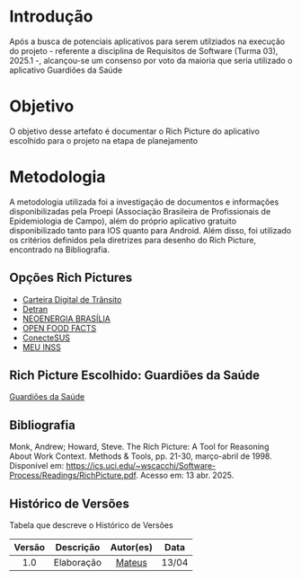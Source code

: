 # Introdução
Após a busca de potenciais aplicativos para serem utilziados na execução do projeto - referente a disciplina de Requisitos de Software (Turma 03), 2025.1 -, alcançou-se um consenso por voto da maioria que seria utilizado o aplicativo Guardiões da Saúde

# Objetivo
O objetivo desse artefato é documentar o Rich Picture do aplicativo escolhido para o projeto na etapa de planejamento

# Metodologia
A metodologia utilizada foi a investigação de documentos e informações disponibilizadas pela Proepi (Associação Brasileira de Profissionais de Epidemiologia de Campo), além do próprio aplicativo gratuito disponibilizado tanto para IOS quanto para Android. Além disso, foi utilizado os critérios definidos pela diretrizes para desenho do Rich Picture, encontrado na Bibliografia.

## Opções Rich Pictures
- [Carteira Digital de Trânsito](/assets/planejamento/richPicture/RichPictureProj01_Davi.pdf)
- [Detran](/assets/planejamento/richPicture/RichPictureProj01_Gabriela.pdf)
- [NEOENERGIA BRASÍLIA](/assets/planejamento/richPicture/RichPictureProj01_Luiz.pdf)
- [OPEN FOOD FACTS](/assets/planejamento/richPicture/RichPictureProj01_AnaJoyce.pdf)
- [ConecteSUS](/assets/planejamento/richPicture/RichPictureProj01_AnaBorges.pdf)
- [MEU INSS](/assets/planejamento/richPicture/RichPictureProj01_Fabio.pdf)

## Rich Picture Escolhido: Guardiões da Saúde

[Guardiões da Saúde](/assets/planejamento/richPicture/RichPictureEscolhida.pdf)


## Bibliografia
Monk, Andrew; Howard, Steve. The Rich Picture: A Tool for Reasoning About Work Context. Methods & Tools, pp. 21-30, março-abril de 1998. Disponível em: <https://ics.uci.edu/~wscacchi/Software-Process/Readings/RichPicture.pdf>. Acesso em: 13 abr. 2025.

## Histórico de Versões
Tabela que descreve o Histórico de Versões

| Versão | Descrição   | Autor(es) | Data |
| :-----: | :---------: | :--------------------------------------: | :----: |
| 1.0     | Elaboração | [Mateus](https://github.com/MVConsorte) | 13/04 |

